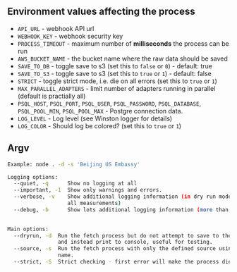 ## Environment values affecting the process

* `API_URL` - webhook API url
* `WEBHOOK_KEY` - webhook security key
* `PROCESS_TIMEOUT` - maximum number of **milliseconds** the process can be run
* `AWS_BUCKET_NAME` - the bucket name where the raw data should be saved
* `SAVE_TO_DB` - toggle save to s3 (set this to `false` or `0`) - default: true
* `SAVE_TO_S3` - toggle save to s3 (set this to `true` or `1`) - default: false
* `STRICT` - toggle strict mode, i.e. die on all errors (set this to `true` or `1`)
* `MAX_PARALLEL_ADAPTERS` - limit number of adapters running in parallel (default is practially all)
* `PSQL_HOST`, `PSQL_PORT`, `PSQL_USER`, `PSQL_PASSWORD`, `PSQL_DATABASE`, `PSQL_POOL_MIN`, `PSQL_POOL_MAX` - Postgre connection data.
* `LOG_LEVEL` - Log level (see Winston logger for details)
* `LOG_COLOR` - Should log be colored? (set this to `true` or `1`)

## Argv

```bash
Example: node . -d -s 'Beijing US Embassy'

Logging options:
  --quiet, -q      Show no logging at all                              [boolean]
  --important, -1  Show only warnings and errors.                      [boolean]
  --verbose, -v    Show additional logging information (in dry run mode it shows
                   all measurements)                                   [boolean]
  --debug, -b      Show lots additional logging information (more than verbose)
                                                                       [boolean]

Main options:
  --dryrun, -d  Run the fetch process but do not attempt to save to the database
                and instead print to console, useful for testing.      [boolean]
  --source, -s  Run the fetch process with only the defined source using source
                name.
  --strict, -S  Strict checking - first error will make the process die.
                                                                       [boolean]
```
